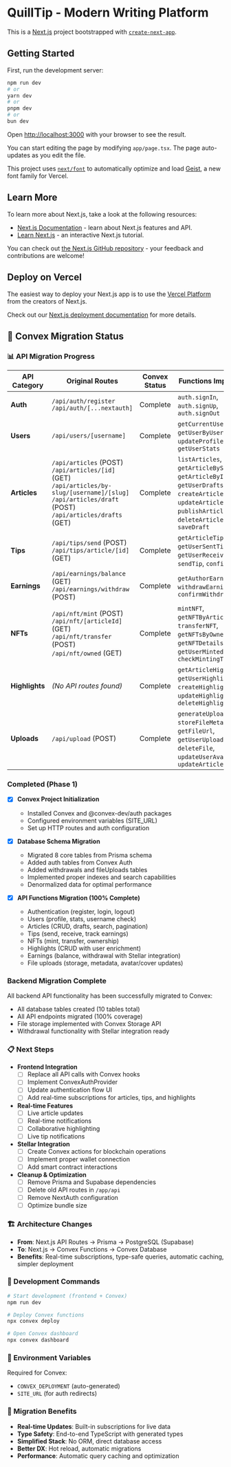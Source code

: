 # QuillTip - Modern Writing Platform

This is a [Next.js](https://nextjs.org) project bootstrapped with [`create-next-app`](https://nextjs.org/docs/app/api-reference/cli/create-next-app).

## Getting Started

First, run the development server:

```bash
npm run dev
# or
yarn dev
# or
pnpm dev
# or
bun dev
```

Open [http://localhost:3000](http://localhost:3000) with your browser to see the result.

You can start editing the page by modifying `app/page.tsx`. The page auto-updates as you edit the file.

This project uses [`next/font`](https://nextjs.org/docs/app/building-your-application/optimizing/fonts) to automatically optimize and load [Geist](https://vercel.com/font), a new font family for Vercel.

## Learn More

To learn more about Next.js, take a look at the following resources:

- [Next.js Documentation](https://nextjs.org/docs) - learn about Next.js features and API.
- [Learn Next.js](https://nextjs.org/learn) - an interactive Next.js tutorial.

You can check out [the Next.js GitHub repository](https://github.com/vercel/next.js) - your feedback and contributions are welcome!

## Deploy on Vercel

The easiest way to deploy your Next.js app is to use the [Vercel Platform](https://vercel.com/new?utm_medium=default-template&filter=next.js&utm_source=create-next-app&utm_campaign=create-next-app-readme) from the creators of Next.js.

Check out our [Next.js deployment documentation](https://nextjs.org/docs/app/building-your-application/deploying) for more details.

## 🚀 Convex Migration Status

### 📊 API Migration Progress

| API Category | Original Routes | Convex Status | Functions Implemented |
|-------------|----------------|---------------|----------------------|
| **Auth** | `/api/auth/register`<br>`/api/auth/[...nextauth]` | Complete | `auth.signIn`, `auth.signUp`, `auth.signOut` |
| **Users** | `/api/users/[username]` | Complete | `getCurrentUser`, `getUserByUsername`, `updateProfile`, `getUserStats` |
| **Articles** | `/api/articles` (POST)<br>`/api/articles/[id]` (GET)<br>`/api/articles/by-slug/[username]/[slug]`<br>`/api/articles/draft` (POST)<br>`/api/articles/drafts` (GET) | Complete | `listArticles`, `getArticleBySlug`, `getArticleById`, `getUserDrafts`, `createArticle`, `updateArticle`, `publishArticle`, `deleteArticle`, `saveDraft` |
| **Tips** | `/api/tips/send` (POST)<br>`/api/tips/article/[id]` (GET) | Complete | `getArticleTips`, `getUserSentTips`, `getUserReceivedTips`, `sendTip`, `confirmTip` |
| **Earnings** | `/api/earnings/balance` (GET)<br>`/api/earnings/withdraw` (POST) | Complete | `getAuthorEarnings`, `withdrawEarnings`, `confirmWithdrawal` |
| **NFTs** | `/api/nft/mint` (POST)<br>`/api/nft/[articleId]` (GET)<br>`/api/nft/transfer` (POST)<br>`/api/nft/owned` (GET) | Complete | `mintNFT`, `getNFTByArticle`, `transferNFT`, `getNFTsByOwner`, `getNFTDetails`, `getUserMintedNFTs`, `checkMintingThreshold` |
| **Highlights** | *(No API routes found)* | Complete | `getArticleHighlights`, `getUserHighlights`, `createHighlight`, `updateHighlight`, `deleteHighlight` |
| **Uploads** | `/api/upload` (POST) | Complete | `generateUploadUrl`, `storeFileMetadata`, `getFileUrl`, `getUserUploads`, `deleteFile`, `updateUserAvatar`, `updateArticleCoverImage` |

### Completed (Phase 1)

- [x] **Convex Project Initialization**
  - Installed Convex and @convex-dev/auth packages
  - Configured environment variables (SITE_URL)
  - Set up HTTP routes and auth configuration

- [x] **Database Schema Migration**
  - Migrated 8 core tables from Prisma schema
  - Added auth tables from Convex Auth
  - Added withdrawals and fileUploads tables
  - Implemented proper indexes and search capabilities
  - Denormalized data for optimal performance

- [x] **API Functions Migration (100% Complete)**
  - Authentication (register, login, logout)
  - Users (profile, stats, username check)
  - Articles (CRUD, drafts, search, pagination)
  - Tips (send, receive, track earnings)
  - NFTs (mint, transfer, ownership)
  - Highlights (CRUD with user enrichment)
  - Earnings (balance, withdrawal with Stellar integration)
  - File uploads (storage, metadata, avatar/cover updates)

### Backend Migration Complete

All backend API functionality has been successfully migrated to Convex:

- All database tables created (10 tables total)
- All API endpoints migrated (100% coverage)
- File storage implemented with Convex Storage API
- Withdrawal functionality with Stellar integration ready

### 📋 Next Steps

- **Frontend Integration**
  - [ ] Replace all API calls with Convex hooks
  - [ ] Implement ConvexAuthProvider
  - [ ] Update authentication flow UI
  - [ ] Add real-time subscriptions for articles, tips, and highlights

- **Real-time Features**
  - [ ] Live article updates
  - [ ] Real-time notifications
  - [ ] Collaborative highlighting
  - [ ] Live tip notifications

- **Stellar Integration**
  - [ ] Create Convex actions for blockchain operations
  - [ ] Implement proper wallet connection
  - [ ] Add smart contract interactions

- **Cleanup & Optimization**
  - [ ] Remove Prisma and Supabase dependencies
  - [ ] Delete old API routes in `/app/api`
  - [ ] Remove NextAuth configuration
  - [ ] Optimize bundle size

### 🏗️ Architecture Changes

- **From**: Next.js API Routes → Prisma → PostgreSQL (Supabase)
- **To**: Next.js → Convex Functions → Convex Database
- **Benefits**: Real-time subscriptions, type-safe queries, automatic caching, simpler deployment

### 🔧 Development Commands

```bash
# Start development (frontend + Convex)
npm run dev

# Deploy Convex functions
npx convex deploy

# Open Convex dashboard
npx convex dashboard
```

### 📝 Environment Variables

Required for Convex:

- `CONVEX_DEPLOYMENT` (auto-generated)
- `SITE_URL` (for auth redirects)

### 🎯 Migration Benefits

- **Real-time Updates**: Built-in subscriptions for live data
- **Type Safety**: End-to-end TypeScript with generated types
- **Simplified Stack**: No ORM, direct database access
- **Better DX**: Hot reload, automatic migrations
- **Performance**: Automatic query caching and optimization
